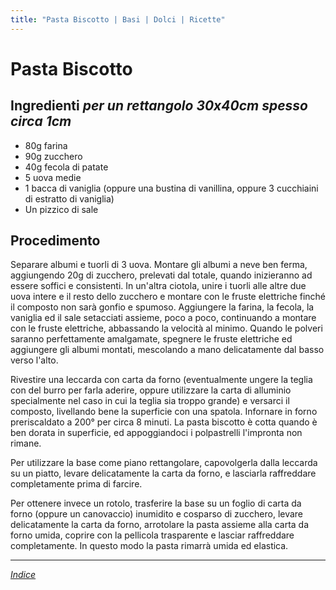 ```yaml
---
title: "Pasta Biscotto | Basi | Dolci | Ricette"
---
```

# Pasta Biscotto

## Ingredienti *per un rettangolo 30x40cm spesso circa 1cm*

- 80g farina
- 90g zucchero
- 40g fecola di patate
- 5 uova medie
- 1 bacca di vaniglia (oppure una bustina di vanillina, oppure 3 cucchiaini di estratto di vaniglia)
- Un pizzico di sale

## Procedimento

Separare albumi e tuorli di 3 uova. Montare gli albumi a neve ben ferma, aggiungendo 20g di zucchero, prelevati dal totale, quando inizieranno ad essere soffici e consistenti. In un'altra ciotola, unire i tuorli alle altre due uova intere e il resto dello zucchero e montare con le fruste elettriche finché il composto non sarà gonfio e spumoso. Aggiungere la farina, la fecola, la vaniglia ed il sale setacciati assieme, poco a poco, continuando a montare con le fruste elettriche, abbassando la velocità al minimo. Quando le polveri saranno perfettamente amalgamate, spegnere le fruste elettriche ed aggiungere gli albumi montati, mescolando a mano delicatamente dal basso verso l'alto.

Rivestire una leccarda con carta da forno (eventualmente ungere la teglia con del burro per farla aderire, oppure utilizzare la carta di alluminio specialmente nel caso in cui la teglia sia troppo grande) e versarci il composto, livellando bene la superficie con una spatola. Infornare in forno preriscaldato a 200° per circa 8 minuti. La pasta biscotto è cotta quando è ben dorata in superficie, ed appoggiandoci i polpastrelli l'impronta non rimane. 

Per utilizzare la base come piano rettangolare, capovolgerla dalla leccarda su un piatto, levare delicatamente la carta da forno, e lasciarla raffreddare completamente prima di farcire.

Per ottenere invece un rotolo, trasferire la base su un foglio di carta da forno (oppure un canovaccio) inumidito e cosparso di zucchero, levare delicatamente la carta da forno, arrotolare la pasta assieme alla carta da forno umida, coprire con la pellicola trasparente e lasciar raffreddare completamente. In questo modo la pasta rimarrà umida ed elastica.

***

*[Indice](../..)*